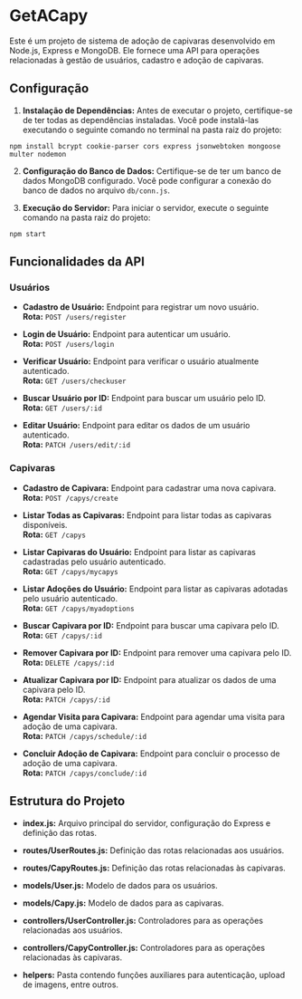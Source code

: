 # GetACapy

Este é um projeto de sistema de adoção de capivaras desenvolvido em Node.js, Express e MongoDB. Ele fornece uma API para operações relacionadas à gestão de usuários, cadastro e adoção de capivaras.

## Configuração

1. **Instalação de Dependências:** Antes de executar o projeto, certifique-se de ter todas as dependências instaladas. Você pode instalá-las executando o seguinte comando no terminal na pasta raiz do projeto:

```
npm install bcrypt cookie-parser cors express jsonwebtoken mongoose multer nodemon
```

2. **Configuração do Banco de Dados:** Certifique-se de ter um banco de dados MongoDB configurado. Você pode configurar a conexão do banco de dados no arquivo `db/conn.js`.

3. **Execução do Servidor:** Para iniciar o servidor, execute o seguinte comando na pasta raiz do projeto:

```
npm start
```

## Funcionalidades da API

### Usuários

- **Cadastro de Usuário:** Endpoint para registrar um novo usuário.  
  **Rota:** `POST /users/register`

- **Login de Usuário:** Endpoint para autenticar um usuário.  
  **Rota:** `POST /users/login`

- **Verificar Usuário:** Endpoint para verificar o usuário atualmente autenticado.  
  **Rota:** `GET /users/checkuser`

- **Buscar Usuário por ID:** Endpoint para buscar um usuário pelo ID.  
  **Rota:** `GET /users/:id`

- **Editar Usuário:** Endpoint para editar os dados de um usuário autenticado.  
  **Rota:** `PATCH /users/edit/:id`

### Capivaras

- **Cadastro de Capivara:** Endpoint para cadastrar uma nova capivara.  
  **Rota:** `POST /capys/create`

- **Listar Todas as Capivaras:** Endpoint para listar todas as capivaras disponíveis.  
  **Rota:** `GET /capys`

- **Listar Capivaras do Usuário:** Endpoint para listar as capivaras cadastradas pelo usuário autenticado.  
  **Rota:** `GET /capys/mycapys`

- **Listar Adoções do Usuário:** Endpoint para listar as capivaras adotadas pelo usuário autenticado.  
  **Rota:** `GET /capys/myadoptions`

- **Buscar Capivara por ID:** Endpoint para buscar uma capivara pelo ID.  
  **Rota:** `GET /capys/:id`

- **Remover Capivara por ID:** Endpoint para remover uma capivara pelo ID.  
  **Rota:** `DELETE /capys/:id`

- **Atualizar Capivara por ID:** Endpoint para atualizar os dados de uma capivara pelo ID.  
  **Rota:** `PATCH /capys/:id`

- **Agendar Visita para Capivara:** Endpoint para agendar uma visita para adoção de uma capivara.  
  **Rota:** `PATCH /capys/schedule/:id`

- **Concluir Adoção de Capivara:** Endpoint para concluir o processo de adoção de uma capivara.  
  **Rota:** `PATCH /capys/conclude/:id`

## Estrutura do Projeto

- **index.js:** Arquivo principal do servidor, configuração do Express e definição das rotas.

- **routes/UserRoutes.js:** Definição das rotas relacionadas aos usuários.

- **routes/CapyRoutes.js:** Definição das rotas relacionadas às capivaras.

- **models/User.js:** Modelo de dados para os usuários.

- **models/Capy.js:** Modelo de dados para as capivaras.

- **controllers/UserController.js:** Controladores para as operações relacionadas aos usuários.

- **controllers/CapyController.js:** Controladores para as operações relacionadas às capivaras.

- **helpers:** Pasta contendo funções auxiliares para autenticação, upload de imagens, entre outros.

